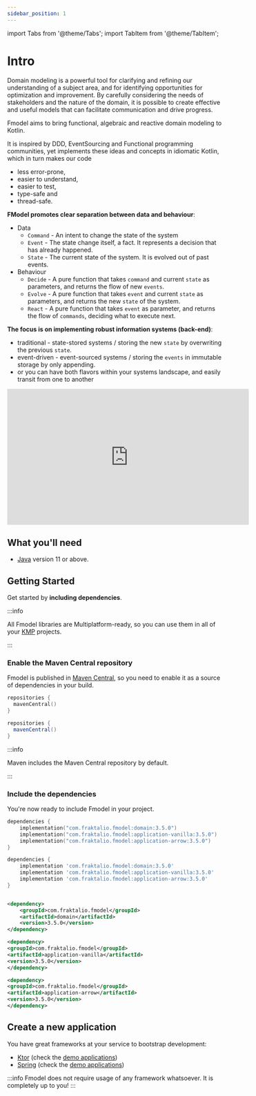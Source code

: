 ```yaml
---
sidebar_position: 1
---
```


import Tabs from '@theme/Tabs';
import TabItem from '@theme/TabItem';

# Intro

Domain modeling is a powerful tool for clarifying and refining our understanding of a subject area, and for identifying
opportunities for optimization and improvement. By carefully considering the needs of stakeholders and the nature of the
domain, it is possible to create effective and useful models that can facilitate communication and drive progress.

Fmodel aims to bring functional, algebraic and reactive domain modeling to Kotlin.

It is inspired by DDD, EventSourcing and Functional programming communities, yet implements these ideas and concepts in
idiomatic Kotlin, which in turn makes our code

- less error-prone,
- easier to understand,
- easier to test,
- type-safe and
- thread-safe.


**FModel promotes clear separation between data and behaviour**:

- Data
  - `Command` - An intent to change the state of the system
  - `Event` - The state change itself, a fact. It represents a decision that has already happened.
  - `State` - The current state of the system. It is evolved out of past events.
- Behaviour
  - `Decide` - A pure function that takes `command` and current `state` as parameters, and returns the flow of new `events`.
  - `Evolve` - A pure function that takes `event` and current `state` as parameters, and returns the new `state` of the system.
  - `React` - A pure function that takes `event` as parameter, and returns the flow of `commands`, deciding what to execute next.

**The focus is on implementing robust information systems (back-end)**:

- traditional - state-stored systems / storing the new `state` by overwriting the previous `state`.
- event-driven - event-sourced systems / storing the `events` in immutable storage by only appending.
- or you can have both flavors within your systems landscape, and easily transit from one to another 

 <iframe width="560" height="315" src="https://www.youtube.com/embed/U8NzcWV8b4Y" title="YouTube video player" frameborder="0" allow="accelerometer; autoplay; clipboard-write; encrypted-media; gyroscope; picture-in-picture" allowfullscreen></iframe>

## What you'll need

- [Java](https://foojay.io/) version 11 or above.

## Getting Started

Get started by **including dependencies**.

:::info

All Fmodel libraries are Multiplatform-ready, so you can use them in all of your
[KMP](https://kotlinlang.org/docs/multiplatform.html) projects.

:::

### Enable the Maven Central repository

Fmodel is published in [Maven Central](https://search.maven.org/), so you need to
enable it as a source of dependencies in your build.

<Tabs groupId="build" queryString="build-type">
  <TabItem value="gradleKotlin" label="Gradle (Kotlin)">

  ```kotlin
  repositories {
    mavenCentral()
}
  ```

  </TabItem>
  <TabItem value="gradleGroovy" label="Gradle (Groovy)">

  ```groovy
  repositories {
    mavenCentral()
}
  ```

  </TabItem>
  <TabItem value="maven" label="Maven">

:::info

Maven includes the Maven Central repository by default.

:::

  </TabItem>
</Tabs>

### Include the dependencies

You're now ready to include Fmodel in your project.

<Tabs groupId="build" queryString="build-type">
<TabItem value="gradleKotlin" label="Gradle (Kotlin)">

```kotlin
dependencies {
    implementation("com.fraktalio.fmodel:domain:3.5.0")
    implementation("com.fraktalio.fmodel:application-vanilla:3.5.0")
    implementation("com.fraktalio.fmodel:application-arrow:3.5.0")
}
```

</TabItem>
<TabItem value="gradleGroovy" label="Gradle (Groovy)">

```groovy
dependencies {
    implementation 'com.fraktalio.fmodel:domain:3.5.0'
    implementation 'com.fraktalio.fmodel:application-vanilla:3.5.0'
    implementation 'com.fraktalio.fmodel:application-arrow:3.5.0'
}
```

</TabItem>
<TabItem value="maven" label="Maven">

```xml

<dependency>
    <groupId>com.fraktalio.fmodel</groupId>
    <artifactId>domain</artifactId>
    <version>3.5.0</version>
</dependency>

<dependency>
<groupId>com.fraktalio.fmodel</groupId>
<artifactId>application-vanilla</artifactId>
<version>3.5.0</version>
</dependency>

<dependency>
<groupId>com.fraktalio.fmodel</groupId>
<artifactId>application-arrow</artifactId>
<version>3.5.0</version>
</dependency>
```

</TabItem>
</Tabs>

## Create a new application

You have great frameworks at your service to bootstrap development:

- [Ktor](https://ktor.io/quickstart/) (check the [demo applications](https://github.com/fraktalio/fmodel-ktor-demo))
- [Spring](https://spring.io/guides/tutorials/spring-boot-kotlin/) (check the [demo applications](https://github.com/search?q=topic%3Afmodel-demo-spring+org%3Afraktalio&type=Repositories))

:::info
Fmodel does not require usage of any framework whatsoever. It is completely up to you!
:::